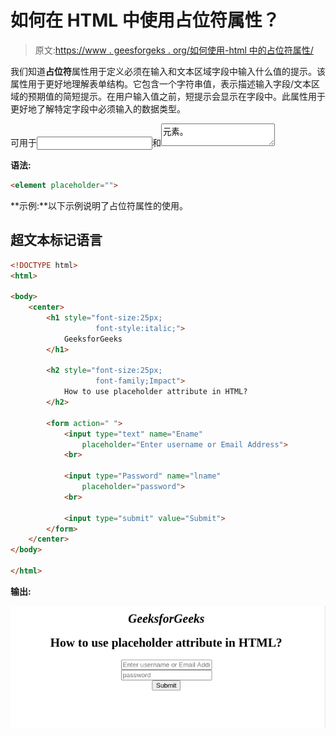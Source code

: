 # 如何在 HTML 中使用占位符属性？

> 原文:[https://www . geesforgeks . org/如何使用-html 中的占位符属性/](https://www.geeksforgeeks.org/how-to-use-placeholder-attribute-in-html/)

我们知道**占位符**属性用于定义必须在输入和文本区域字段中输入什么值的提示。该属性用于更好地理解表单结构。它包含一个字符串值，表示描述输入字段/文本区域的预期值的简短提示。在用户输入值之前，短提示会显示在字段中。此属性用于更好地了解特定字段中必须输入的数据类型。

可用于<input>和<textarea>元素。</textarea>

**语法:**

```html
<element placeholder="">
```

**示例:**以下示例说明了占位符属性的使用。

## 超文本标记语言

```html
<!DOCTYPE html>
<html>

<body>
    <center>
        <h1 style="font-size:25px;
                   font-style:italic;">
            GeeksforGeeks
        </h1>

        <h2 style="font-size:25px; 
                   font-family;Impact">
            How to use placeholder attribute in HTML?
        </h2>

        <form action=" ">
            <input type="text" name="Ename" 
                placeholder="Enter username or Email Address">
            <br>

            <input type="Password" name="lname" 
                placeholder="password">
            <br>

            <input type="submit" value="Submit">
        </form>
    </center>
</body>

</html>
```

**输出:**

![](img/3ceed319bd1a13eb584296b1e23248f2.png)